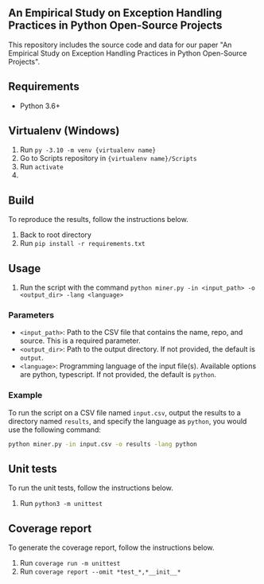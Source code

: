 An Empirical Study on Exception Handling Practices in Python Open-Source Projects
---
This repository includes the source code and data for our paper "An Empirical Study on Exception Handling Practices in Python Open-Source Projects".

## Requirements

- Python 3.6+

## Virtualenv (Windows)
1. Run `py -3.10 -m venv {virtualenv name}`
2. Go to Scripts repository in `{virtualenv name}/Scripts`
3. Run `activate`
4. 

## Build
To reproduce the results, follow the instructions below.

1. Back to root directory
2. Run `pip install -r requirements.txt` 

## Usage

1. Run the script with the command `python miner.py -in <input_path> -o <output_dir> -lang <language>`

### Parameters

- `<input_path>`: Path to the CSV file that contains the name, repo, and source. This is a required parameter.
- `<output_dir>`: Path to the output directory. If not provided, the default is `output`.
- `<language>`: Programming language of the input file(s). Available options are python, typescript. If not provided, the default is `python`.

### Example

To run the script on a CSV file named `input.csv`, output the results to a directory named `results`, and specify the language as `python`, you would use the following command:

```bash
python miner.py -in input.csv -o results -lang python
```
## Unit tests
To run the unit tests, follow the instructions below.

1. Run `python3 -m unittest`

## Coverage report  
To generate the coverage report, follow the instructions below.

1. Run `coverage run -m unittest`
2. Run `coverage report --omit *test_*,*__init__*`
